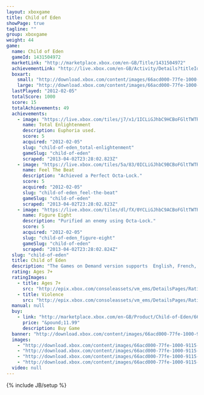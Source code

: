 ```yaml
---
layout: xboxgame
title: Child of Eden
showPage: true
tagline: ""
group: xboxgame
weight: 44
game: 
  name: Child of Eden
  gameId: 1431504972
  marketLink: "http://marketplace.xbox.com/en-GB/Title/1431504972"
  achievementLink: "http://live.xbox.com/en-GB/Activity/Details?titleId=1431504972"
  boxart: 
    small: "http://download.xbox.com/content/images/66acd000-77fe-1000-9115-d8025553084c/1033/boxartsm.jpg"
    large: "http://download.xbox.com/content/images/66acd000-77fe-1000-9115-d8025553084c/1033/boxartlg.jpg"
  lastPlayed: "2012-02-05"
  totalScore: 1000
  score: 15
  totalAchievements: 49
  achievements: 
    - image: "https://live.xbox.com/tiles/j7/x1/1ICLiGJhbC9HCBoFGltTWTRjL2FjaC8wLzIzAAAAAOfn5-tavJM=.jpg"
      name: Total Enlightenment
      description: Euphoria used.
      score: 5
      acquired: "2012-02-05"
      slug: "child-of-eden_total-enlightenment"
      gameSlug: "child-of-eden"
      scraped: "2013-04-02T23:28:02.823Z"
    - image: "https://live.xbox.com/tiles/5a/83/0ICLiGJhbC9BCBoFGltTWTRjL2FjaC8wLzI1AAAAAOfn5-8Yr-k=.jpg"
      name: Feel The Beat
      description: "Achieved a Perfect Octa-Lock."
      score: 5
      acquired: "2012-02-05"
      slug: "child-of-eden_feel-the-beat"
      gameSlug: "child-of-eden"
      scraped: "2013-04-02T23:28:02.823Z"
    - image: "https://live.xbox.com/tiles/dl/fX/0YCLiGJhbC9ACBoFGltTWTRjL2FjaC8wLzI0AAAAAOfn5-74V2o=.jpg"
      name: Figure Eight
      description: "Purified an enemy using Octa-Lock."
      score: 5
      acquired: "2012-02-05"
      slug: "child-of-eden_figure-eight"
      gameSlug: "child-of-eden"
      scraped: "2013-04-02T23:28:02.824Z"
  slug: "child-of-eden"
  title: Child of Eden
  description: "The Games on Demand version supports  English, French, Italian, German, Spanish.  One of the most anticipated games of 2011 for Kinect.  Winner of 9 awards at E3 for innovative graphics, music, and gameplay.  Child of Eden is the &ldquo;multi-sensory shooter&rdquo; that will send players diving into a visual matrix of synchronized music and mind-blowing visuals.  It will usher forth yet another landmark game experience from the mind of renowned game designer Tetsuya Mizuguchi."
  rating: Ages 7+
  ratingImages: 
    - title: Ages 7+
      src: "http://epix.xbox.com/consoleassets/vm_ems/DetailsPages/RatingSystemID/14/default/Values/14002.png"
    - title: Violence
      src: "http://epix.xbox.com/consoleassets/vm_ems/DetailsPages/RatingSystemID/14/default/Descriptors/14005.png"
  manual: null
  buy: 
    - link: "http://marketplace.xbox.com/en-GB/Product/Child-of-Eden/66acd000-77fe-1000-9115-d8025553084c?nosplash=1&amp;purchase=1&amp;DownloadType=Game"
      price: "&pound;11.99"
      description: Buy Game
  banner: "http://download.xbox.com/content/images/66acd000-77fe-1000-9115-d8025553084c/1033/banner.png"
  images: 
    - "http://download.xbox.com/content/images/66acd000-77fe-1000-9115-d8025553084c/1033/screenlg1.jpg"
    - "http://download.xbox.com/content/images/66acd000-77fe-1000-9115-d8025553084c/1033/screenlg2.jpg"
    - "http://download.xbox.com/content/images/66acd000-77fe-1000-9115-d8025553084c/1033/screenlg3.jpg"
    - "http://download.xbox.com/content/images/66acd000-77fe-1000-9115-d8025553084c/1033/screenlg4.jpg"
  video: null
---
```

{% include JB/setup %}